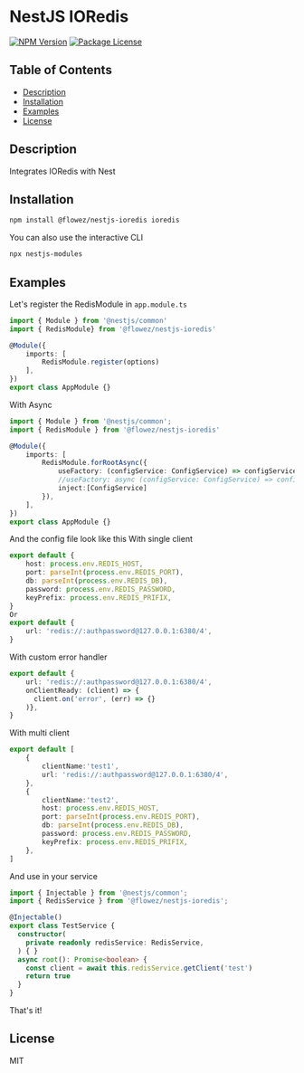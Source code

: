 # NestJS IORedis

<a href="https://www.npmjs.com/package/@flowez/nestjs-ioredis"><img src="https://img.shields.io/npm/v/@flowez/nestjs-ioredis.svg" alt="NPM Version" /></a>
<a href="https://www.npmjs.com/package/@flowez/nestjs-ioredis"><img src="https://img.shields.io/npm/l/@flowez/nestjs-ioredis.svg" alt="Package License" /></a>

## Table of Contents

- [Description](#description)
- [Installation](#installation)
- [Examples](#examples)
- [License](#license)

## Description
Integrates IORedis with Nest

## Installation

```bash
npm install @flowez/nestjs-ioredis ioredis
```
You can also use the interactive CLI

```sh
npx nestjs-modules
```

## Examples

Let's register the RedisModule in `app.module.ts`

```typescript
import { Module } from '@nestjs/common'
import { RedisModule} from '@flowez/nestjs-ioredis'

@Module({
    imports: [
        RedisModule.register(options)
    ],
})
export class AppModule {}
```
With Async
```typescript
import { Module } from '@nestjs/common';
import { RedisModule } from '@flowez/nestjs-ioredis'

@Module({
    imports: [
        RedisModule.forRootAsync({
            useFactory: (configService: ConfigService) => configService.get('redis'),         // or use async method
            //useFactory: async (configService: ConfigService) => configService.get('redis'),
            inject:[ConfigService]
        }),
    ],
})
export class AppModule {}
```
And the config file look like this
With single client
```typescript
export default {
    host: process.env.REDIS_HOST,
    port: parseInt(process.env.REDIS_PORT),
    db: parseInt(process.env.REDIS_DB),
    password: process.env.REDIS_PASSWORD,
    keyPrefix: process.env.REDIS_PRIFIX,
}
Or
export default {
    url: 'redis://:authpassword@127.0.0.1:6380/4',
}
```
With custom error handler
```typescript
export default {
    url: 'redis://:authpassword@127.0.0.1:6380/4',
    onClientReady: (client) => {
      client.on('error', (err) => {}
    )},
}
```
With multi client
```typescript
export default [
    {
        clientName:'test1',
        url: 'redis://:authpassword@127.0.0.1:6380/4',
    },
    {
        clientName:'test2',
        host: process.env.REDIS_HOST,
        port: parseInt(process.env.REDIS_PORT),
        db: parseInt(process.env.REDIS_DB),
        password: process.env.REDIS_PASSWORD,
        keyPrefix: process.env.REDIS_PRIFIX,
    },
]
```
And use in your service
```typescript
import { Injectable } from '@nestjs/common';
import { RedisService } from '@flowez/nestjs-ioredis';

@Injectable()
export class TestService {
  constructor(
    private readonly redisService: RedisService,
  ) { }
  async root(): Promise<boolean> {
    const client = await this.redisService.getClient('test')
    return true
  }
}
```

That's it!

## License

MIT